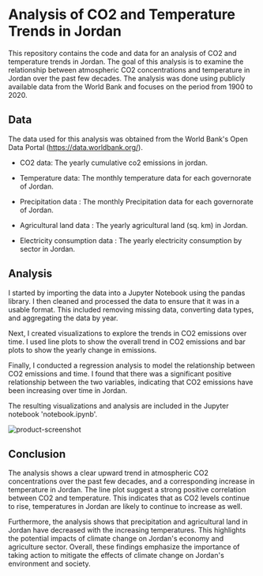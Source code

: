 # Analysis of CO2 and Temperature Trends in Jordan

This repository contains the code and data for an analysis of CO2 and temperature trends in Jordan. The goal of this analysis is to examine the relationship between atmospheric CO2 concentrations and temperature in Jordan over the past few decades. The analysis was done using publicly available data from the World Bank and focuses on the period from 1900 to 2020.

## Data
The data used for this analysis was obtained from the World Bank's Open Data Portal (https://data.worldbank.org/).

* CO2 data: The yearly cumulative co2 emissions in jordan.

* Temperature data: The monthly temperature data for each governorate of Jordan.

* Precipitation data : The monthly Precipitation data for each governorate of Jordan.

* Agricultural land data : The yearly agricultural land (sq. km) in Jordan.

* Electricity consumption data : The yearly electricity consumption by sector in Jordan.

## Analysis
I started by importing the data into a Jupyter Notebook using the pandas library. I then cleaned and processed the data to ensure that it was in a usable format. This included removing missing data, converting data types, and aggregating the data by year.

Next, I created visualizations to explore the trends in CO2 emissions over time. I used line plots to show the overall trend in CO2 emissions and bar plots to show the yearly change in emissions.

Finally, I conducted a regression analysis to model the relationship between CO2 emissions and time. I found that there was a significant positive relationship between the two variables, indicating that CO2 emissions have been increasing over time in Jordan.

The resulting visualizations and analysis are included in the Jupyter notebook 'notebook.ipynb'.

![product-screenshot](https://drive.google.com/file/d/1pSTk_h1_2LXDTV7gL634URMVPczWIIxC/view?usp=share_link)

## Conclusion
The analysis shows a clear upward trend in atmospheric CO2 concentrations over the past few decades, and a corresponding increase in temperature in Jordan. The line plot suggest a strong positive correlation between CO2 and temperature. This indicates that as CO2 levels continue to rise, temperatures in Jordan are likely to continue to increase as well.

Furthermore, the analysis shows that precipitation and agricultural land in Jordan have decreased with the increasing temperatures. This highlights the potential impacts of climate change on Jordan's economy and agriculture sector. Overall, these findings emphasize the importance of taking action to mitigate the effects of climate change on Jordan's environment and society.
